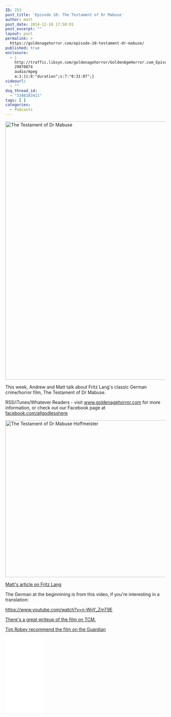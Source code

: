 ```yaml
---
ID: 253
post_title: 'Episode 10: The Testament of Dr Mabuse'
author: matt
post_date: 2014-12-18 17:50:01
post_excerpt: ""
layout: post
permalink: >
  https://goldenagehorror.com/episode-10-testament-dr-mabuse/
published: true
enclosure:
  - |
    http://traffic.libsyn.com/goldenagehorror/GoldenAgeHorror.com_Episode_10_The_Testament_of_Doctor_Mabuse.mp3
    29870874
    audio/mpeg
    a:1:{s:8:"duration";s:7:"0:31:07";}
videourl:
  - ""
dsq_thread_id:
  - "3340183411"
tags: [ ]
categories:
  - Podcasts
---
```

<img class="aligncenter size-large wp-image-254" src="http://goldenagehorror.com/wp-content/uploads/2014/12/The-Testament-of-Dr-Mabuse-855x1024.jpg" alt="The Testament of Dr Mabuse" width="676" height="810" />

This week, Andrew and Matt talk about Fritz Lang's classic German crime/horror film, The Testament of Dr Mabuse.

RSS/iTunes/Whatever Readers - visit www.goldenagehorror.com for more information, or check out our Facebook page at <a href="http://www.facebook.com/allgodlesshere">facebook.com/allgodlesshere</a>

<!--more-->

<img class="aligncenter size-large wp-image-255" src="http://goldenagehorror.com/wp-content/uploads/2014/12/The-Testament-of-Dr-Mabuse-Hoffmeister-1024x746.jpg" alt="The Testament of Dr Mabuse Hoffmeister" width="676" height="492" />

<a title="Fritz Lang" href="http://goldenagehorror.com/fritz-lang/">Matt's article on Fritz Lang</a>

The German at the beginnining is from this video, if you're interesting in a translation:

https://www.youtube.com/watch?v=n-WnY_ZmT9E

<a href="http://www.tcm.com/this-month/article.html?isPreview=&amp;id=659368%7C90524&amp;name=The-Testament-of-Dr-Mabuse">There's a great writeup of the film on TCM.</a>

<a href="http://www.telegraph.co.uk/culture/film/recommendations/10065053/Tim-Robey-recommends...-The-Testament-of-Dr-Mabuse-1933.html">Tim Robey recommend the film on the Guardian</a>

<iframe style="width: 120px; height: 240px;" src="//ws-na.amazon-adsystem.com/widgets/q?ServiceVersion=20070822&amp;OneJS=1&amp;Operation=GetAdHtml&amp;MarketPlace=US&amp;source=ss&amp;ref=ss_til&amp;ad_type=product_link&amp;tracking_id=cthudice-20&amp;marketplace=amazon&amp;region=US&amp;placement=B0001UZZS6&amp;asins=B0001UZZS6&amp;linkId=AZBDCAZSJHOH23IU&amp;show_border=true&amp;link_opens_in_new_window=true" width="300" height="150" frameborder="0" marginwidth="0" marginheight="0" scrolling="no">
</iframe>